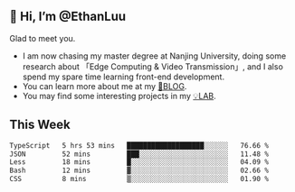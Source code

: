 ## 👋 Hi, I’m @EthanLuu

Glad to meet you.

- I am now chasing my master degree at Nanjing University, doing some research about 「Edge Computing & Video Transmission」, and I also spend my spare time learning front-end development.
- You can learn more about me at my [📝BLOG](https://blog.ethanloo.cn).
- You may find some interesting projects in my [💡LAB](https://lab.ethanloo.cn).

## This Week
<!--START_SECTION:waka-->

```txt
TypeScript   5 hrs 53 mins   ███████████████████░░░░░░   76.66 %
JSON         52 mins         ███░░░░░░░░░░░░░░░░░░░░░░   11.48 %
Less         18 mins         █░░░░░░░░░░░░░░░░░░░░░░░░   04.09 %
Bash         12 mins         ▓░░░░░░░░░░░░░░░░░░░░░░░░   02.66 %
CSS          8 mins          ▒░░░░░░░░░░░░░░░░░░░░░░░░   01.90 %
```

<!--END_SECTION:waka-->
